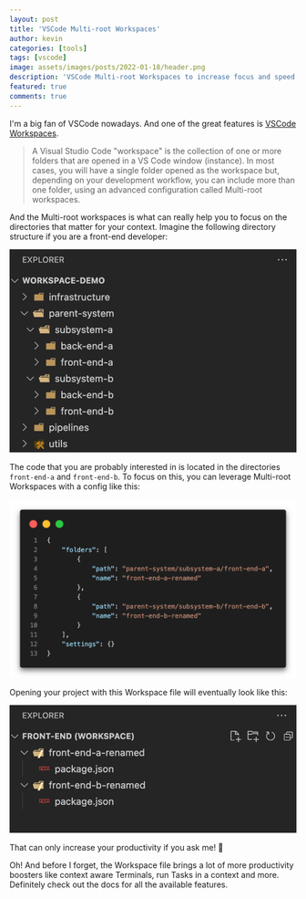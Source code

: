 ```yaml
---
layout: post
title: 'VSCode Multi-root Workspaces'
author: kevin
categories: [tools]
tags: [vscode]
image: assets/images/posts/2022-01-18/header.png
description: 'VSCode Multi-root Workspaces to increase focus and speed up development'
featured: true
comments: true
---
```


I'm a big fan of VSCode nowadays. And one of the great features is [VSCode Workspaces](https://code.visualstudio.com/docs/editor/workspaces).

> A Visual Studio Code "workspace" is the collection of one or more folders that are opened in a VS Code window (instance). In most cases, you will have a single folder opened as the workspace but, depending on your development workflow, you can include more than one folder, using an advanced configuration called Multi-root workspaces.

And the Multi-root workspaces is what can really help you to focus on the directories that matter for your context. Imagine the following directory structure if you are a front-end developer:

![img](/assets/images/posts/2022-01-18/1.png)

The code that you are probably interested in is located in the directories `front-end-a` and `front-end-b`. To focus on this, you can leverage Multi-root Workspaces with a config like this:

![img](/assets/images/posts/2022-01-18/workspace-setting.png)

Opening your project with this Workspace file will eventually look like this:

![img](/assets/images/posts/2022-01-18/front-end-focused-workspace.png)

That can only increase your productivity if you ask me! 🚀

Oh! And before I forget, the Workspace file brings a lot of more productivity boosters like context aware Terminals, run Tasks in a context and more. Definitely check out the docs for all the available features.
